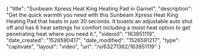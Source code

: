 {
    "title": "Sunbeam Xpress Heat King Heating Pad in Garnet",
    "description": "Get the quick warmth you need with this Sunbeam Xpress Heat King Heating Pad that heats in just 30 seconds. It boasts an adjustable auto shut off and has 6 heat settings for comfort including a moist heat option to get penetrating heat where you need it.",
    "videoid": "163951119",
    "date_created": "1526590417",
    "date_modified": "1526591217",
    "type": "captivate",
    "layout": "video",
    "url": "\/v\/63271362\/163951119"
}